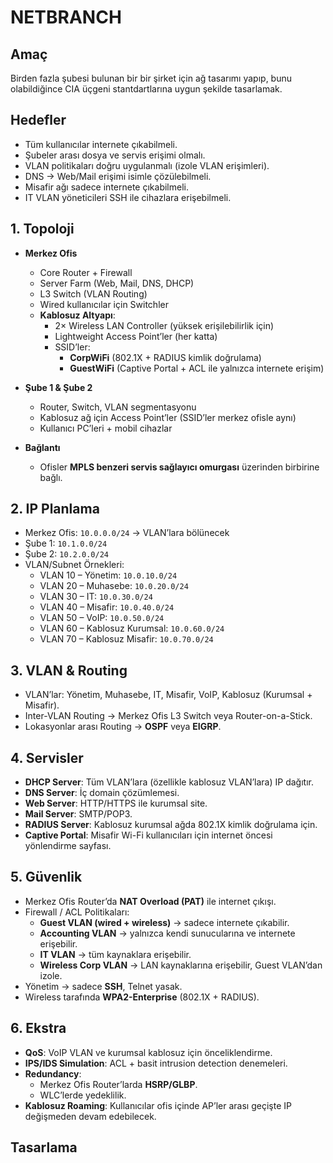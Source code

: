 # NETBRANCH

## Amaç

Birden fazla şubesi bulunan bir bir şirket için ağ tasarımı yapıp, bunu olabildiğince CIA üçgeni stantdartlarına uygun şekilde tasarlamak.

## Hedefler

- Tüm kullanıcılar internete çıkabilmeli.
- Şubeler arası dosya ve servis erişimi olmalı.
- VLAN politikaları doğru uygulanmalı (izole VLAN erişimleri).
- DNS → Web/Mail erişimi isimle çözülebilmeli.
- Misafir ağı sadece internete çıkabilmeli.
- IT VLAN yöneticileri SSH ile cihazlara erişebilmeli.

## 1. Topoloji

- **Merkez Ofis**
    - Core Router + Firewall
    - Server Farm (Web, Mail, DNS, DHCP)
    - L3 Switch (VLAN Routing)
    - Wired kullanıcılar için Switchler
    - **Kablosuz Altyapı**:
        - 2× Wireless LAN Controller (yüksek erişilebilirlik için)
        - Lightweight Access Point’ler (her katta)
        - SSID’ler:
            - **CorpWiFi** (802.1X + RADIUS kimlik doğrulama)
            - **GuestWiFi** (Captive Portal + ACL ile yalnızca internete erişim)
                
- **Şube 1 & Şube 2**
    - Router, Switch, VLAN segmentasyonu
    - Kablosuz ağ için Access Point’ler (SSID’ler merkez ofisle aynı)
    - Kullanıcı PC’leri + mobil cihazlar
        
- **Bağlantı**
    - Ofisler **MPLS benzeri servis sağlayıcı omurgası** üzerinden birbirine bağlı.

## 2. IP Planlama
- Merkez Ofis: `10.0.0.0/24` → VLAN’lara bölünecek
- Şube 1: `10.1.0.0/24`
- Şube 2: `10.2.0.0/24`
- VLAN/Subnet Örnekleri:
    - VLAN 10 – Yönetim: `10.0.10.0/24`
    - VLAN 20 – Muhasebe: `10.0.20.0/24`
    - VLAN 30 – IT: `10.0.30.0/24`
    - VLAN 40 – Misafir: `10.0.40.0/24`
    - VLAN 50 – VoIP: `10.0.50.0/24`
    - VLAN 60 – Kablosuz Kurumsal: `10.0.60.0/24`
    - VLAN 70 – Kablosuz Misafir: `10.0.70.0/24`

## 3. VLAN & Routing
- VLAN’lar: Yönetim, Muhasebe, IT, Misafir, VoIP, Kablosuz (Kurumsal + Misafir).
- Inter-VLAN Routing → Merkez Ofis L3 Switch veya Router-on-a-Stick.
- Lokasyonlar arası Routing → **OSPF** veya **EIGRP**.

## 4. Servisler
- **DHCP Server**: Tüm VLAN’lara (özellikle kablosuz VLAN’lara) IP dağıtır.
- **DNS Server**: İç domain çözümlemesi.
- **Web Server**: HTTP/HTTPS ile kurumsal site.
- **Mail Server**: SMTP/POP3.
- **RADIUS Server**: Kablosuz kurumsal ağda 802.1X kimlik doğrulama için.
- **Captive Portal**: Misafir Wi-Fi kullanıcıları için internet öncesi yönlendirme sayfası.

## 5. Güvenlik
- Merkez Ofis Router’da **NAT Overload (PAT)** ile internet çıkışı.
- Firewall / ACL Politikaları:
    - **Guest VLAN (wired + wireless)** → sadece internete çıkabilir.
    - **Accounting VLAN** → yalnızca kendi sunucularına ve internete erişebilir.
    - **IT VLAN** → tüm kaynaklara erişebilir.
    - **Wireless Corp VLAN** → LAN kaynaklarına erişebilir, Guest VLAN’dan izole.
- Yönetim → sadece **SSH**, Telnet yasak.
- Wireless tarafında **WPA2-Enterprise** (802.1X + RADIUS).

## 6. Ekstra
- **QoS**: VoIP VLAN ve kurumsal kablosuz için önceliklendirme.
- **IPS/IDS Simulation**: ACL + basit intrusion detection denemeleri.
- **Redundancy**:
    - Merkez Ofis Router’larda **HSRP/GLBP**.
    - WLC’lerde yedeklilik.
- **Kablosuz Roaming**: Kullanıcılar ofis içinde AP’ler arası geçişte IP değişmeden devam edebilecek.
    

## Tasarlama


